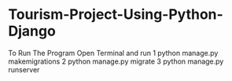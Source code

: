 # Tourism-Project-Using-Python-Django
To Run The Program Open Terminal and run
1 python manage.py makemigrations
2 python manage.py migrate
3 python manage.py runserver
